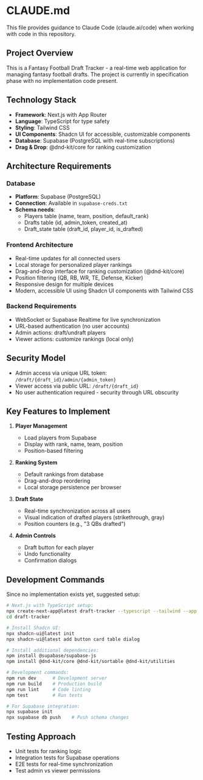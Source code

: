 # CLAUDE.md

This file provides guidance to Claude Code (claude.ai/code) when working with code in this repository.

## Project Overview

This is a Fantasy Football Draft Tracker - a real-time web application for managing fantasy football drafts. The project is currently in specification phase with no implementation code present.

## Technology Stack
- **Framework**: Next.js with App Router
- **Language**: TypeScript for type safety
- **Styling**: Tailwind CSS
- **UI Components**: Shadcn UI for accessible, customizable components
- **Database**: Supabase (PostgreSQL with real-time subscriptions)
- **Drag & Drop**: @dnd-kit/core for ranking customization

## Architecture Requirements

### Database
- **Platform**: Supabase (PostgreSQL)
- **Connection**: Available in `supabase-creds.txt`
- **Schema needs**: 
  - Players table (name, team, position, default_rank)
  - Drafts table (id, admin_token, created_at)
  - Draft_state table (draft_id, player_id, is_drafted)

### Frontend Architecture
- Real-time updates for all connected users
- Local storage for personalized player rankings
- Drag-and-drop interface for ranking customization (@dnd-kit/core)
- Position filtering (QB, RB, WR, TE, Defense, Kicker)
- Responsive design for multiple devices
- Modern, accessible UI using Shadcn UI components with Tailwind CSS

### Backend Requirements
- WebSocket or Supabase Realtime for live synchronization
- URL-based authentication (no user accounts)
- Admin actions: draft/undraft players
- Viewer actions: customize rankings (local only)

## Security Model
- Admin access via unique URL token: `/draft/{draft_id}/admin/{admin_token}`
- Viewer access via public URL: `/draft/{draft_id}`
- No user authentication required - security through URL obscurity

## Key Features to Implement

1. **Player Management**
   - Load players from Supabase
   - Display with rank, name, team, position
   - Position-based filtering

2. **Ranking System**
   - Default rankings from database
   - Drag-and-drop reordering
   - Local storage persistence per browser

3. **Draft State**
   - Real-time synchronization across all users
   - Visual indication of drafted players (strikethrough, gray)
   - Position counters (e.g., "3 QBs drafted")

4. **Admin Controls**
   - Draft button for each player
   - Undo functionality
   - Confirmation dialogs

## Development Commands

Since no implementation exists yet, suggested setup:
```bash
# Next.js with TypeScript setup:
npx create-next-app@latest draft-tracker --typescript --tailwind --app
cd draft-tracker

# Install Shadcn UI:
npx shadcn-ui@latest init
npx shadcn-ui@latest add button card table dialog

# Install additional dependencies:
npm install @supabase/supabase-js
npm install @dnd-kit/core @dnd-kit/sortable @dnd-kit/utilities

# Development commands:
npm run dev      # Development server
npm run build    # Production build
npm run lint     # Code linting
npm test         # Run tests

# For Supabase integration:
npx supabase init
npx supabase db push    # Push schema changes
```

## Testing Approach
- Unit tests for ranking logic
- Integration tests for Supabase operations
- E2E tests for real-time synchronization
- Test admin vs viewer permissions